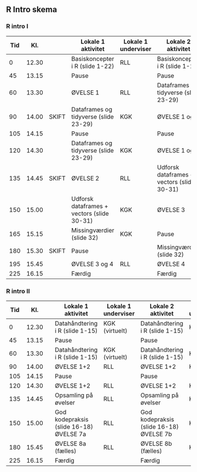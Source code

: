 ## R Intro skema



### R intro I

| Tid  | Kl.   |       | Lokale 1 aktivitet                         | Lokale 1 underviser | Lokale 2 aktivitet                         | Lokale 2 underviser |
| ---- | ----- | ----- | ------------------------------------------ | ------------------- | ------------------------------------------ | ------------------- |
| 0    | 12.30 |       | Basiskoncepter i R (slide 1-22)            | RLL                 | Basiskoncepter i R (slide 1-22)            | KGK                 |
| 45   | 13.15 |       | Pause                                      |                     | Pause                                      |                     |
| 60   | 13.30 |       | ØVELSE 1                                   | RLL                 | Dataframes og tidyverse (slide 23-29)      | KGK                 |
| 90   | 14.00 | SKIFT | Dataframes og tidyverse (slide 23-29)      | KGK                 | ØVELSE 1 og 2                              | RLL                 |
| 105  | 14.15 |       | Pause                                      |                     | Pause                                      |                     |
| 120  | 14.30 |       | Dataframes og tidyverse (slide 23-29)      | KGK                 | ØVELSE 1 og 2                              | RLL                 |
| 135  | 14.45 | SKIFT | ØVELSE 2                                   | RLL                 | Udforsk dataframes + vectors (slide 30-31) | KGK                 |
| 150  | 15.00 |       | Udforsk dataframes + vectors (slide 30-31) | KGK                 | ØVELSE 3                                   | RLL                 |
| 165  | 15.15 |       | Missingværdier (slide 32)                  | KGK                 | Pause                                      |                     |
| 180  | 15.30 | SKIFT | Pause                                      |                     | Missingværdier (slide 32)                  | KGK                 |
| 195  | 15.45 |       | ØVELSE 3 og 4                              | RLL                 | ØVELSE 4                                   | KGK                 |
| 225  | 16.15 |       | Færdig                                     |                     | Færdig                                     |                     |



### R intro II

| Tid  | Kl.   |      | Lokale 1 aktivitet                           | Lokale 1 underviser | Lokale 2 aktivitet                           | Lokale 2 underviser |
| ---- | ----- | ---- | -------------------------------------------- | ------------------- | -------------------------------------------- | ------------------- |
| 0    | 12.30 |      | Datahåndtering i R (slide 1-15)              | KGK (virtuelt)      | Datahåndtering i R (slide 1-15)              | KGK                 |
| 45   | 13.15 |      | Pause                                        |                     | Pause                                        |                     |
| 60   | 13.30 |      | Datahåndtering i R (slide 1-15)              | KGK (virtuelt)      | Datahåndtering i R (slide 1-15)              | KGK                 |
| 90   | 14.00 |      | ØVELSE 1+2                                   | RLL                 | ØVELSE 1+2                                   | KGK                 |
| 105  | 14.15 |      | Pause                                        |                     | Pause                                        |                     |
| 120  | 14.30 |      | ØVELSE 1+2                                   | RLL                 | ØVELSE 1+2                                   | KGK                 |
| 135  | 14.45 |      | Opsamling på øvelser                         | RLL                 | Opsamling på øvelser                         | KGK                 |
| 150  | 15.00 |      | God kodepraksis (slide 16-18)<br />ØVELSE 7a | RLL                 | God kodepraksis (slide 16-18)<br />ØVELSE 7b | KGK                 |
| 180  | 15.45 |      | ØVELSE 8a (fælles)                           | RLL                 | ØVELSE 8b (fælles)                           | KGK                 |
| 225  | 16.15 |      | Færdig                                       |                     | Færdig                                       |                     |
